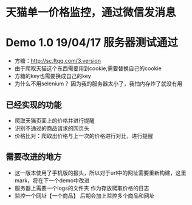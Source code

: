  # 天猫单一价格监控，通过微信发消息

 # Demo 1.0 19/04/17 服务器测试通过 
 
 - 方糖：http://sc.ftqq.com/3.version
 - 由于爬取天猫这个东西需要用到cookie,需要替换自己的cookie
 - 方糖的key也需要换成自己的key
 - 为什么不用selenium？ 因为我的服务器太小了，我怕内存炸了就没有用
  
 ## 已经实现的功能
 - 爬取天猫页面上的价格并进行提醒
 - 识别不通过的商品请求的网页头 
 - 价格比对：爬取出价格与上一次的价格进行对比，进行提醒


## 需要改进的地方
 -  这一版本使用了手机版的报头，所以对于url中的网址需要重新构建，这里mark，将在下一个demo中改进
 - 服务器上需要一个logs的文件夹 作为存放爬取价格的日志
 - 监控一个网址【一个商品】 后期会加上监控多个商品和网址 

